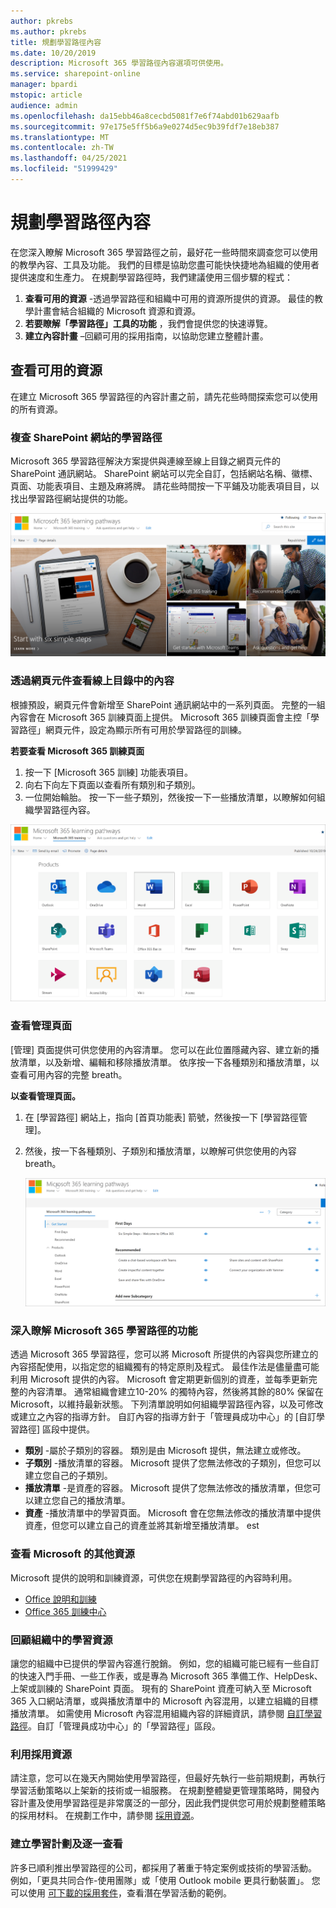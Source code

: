 ```yaml
---
author: pkrebs
ms.author: pkrebs
title: 規劃學習路徑內容
ms.date: 10/20/2019
description: Microsoft 365 學習路徑內容選項可供使用。
ms.service: sharepoint-online
manager: bpardi
mstopic: article
audience: admin
ms.openlocfilehash: da15ebb46a8cecbd5081f7e6f74abd01b629aafb
ms.sourcegitcommit: 97e175e5ff5b6a9e0274d5ec9b39fdf7e18eb387
ms.translationtype: MT
ms.contentlocale: zh-TW
ms.lasthandoff: 04/25/2021
ms.locfileid: "51999429"
---
```

# <a name="plan-your-learning-pathways-content"></a>規劃學習路徑內容
在您深入瞭解 Microsoft 365 學習路徑之前，最好花一些時間來調查您可以使用的教學內容、工具及功能。 我們的目標是協助您盡可能快快捷地為組織的使用者提供速度和生產力。 在規劃學習路徑時，我們建議使用三個步驟的程式：

1. **查看可用的資源** -透過學習路徑和組織中可用的資源所提供的資源。 最佳的教學計畫會結合組織的 Microsoft 資源和資源。
2. **若要瞭解「學習路徑」工具的功能** ，我們會提供您的快速導覽。 
3. **建立內容計畫** –回顧可用的採用指南，以協助您建立整體計畫。

## <a name="review-the-available-resources"></a>查看可用的資源
在建立 Microsoft 365 學習路徑的內容計畫之前，請先花些時間探索您可以使用的所有資源。  

### <a name="review-the-learning-pathways-sharepoint-site"></a>複查 SharePoint 網站的學習路徑
Microsoft 365 學習路徑解決方案提供與連線至線上目錄之網頁元件的 SharePoint 通訊網站。 SharePoint 網站可以完全自訂，包括網站名稱、徽標、頁面、功能表項目、主題及麻將牌。 請花些時間按一下平鋪及功能表項目目，以找出學習路徑網站提供的功能。

![使用中學習路徑的相片。](media/cg-introducing.png)

### <a name="review-the-content-from-the-online-catalog-with-the-web-part"></a>透過網頁元件查看線上目錄中的內容
根據預設，網頁元件會新增至 SharePoint 通訊網站中的一系列頁面。 完整的一組內容會在 Microsoft 365 訓練頁面上提供。 Microsoft 365 訓練頁面會主控「學習路徑」網頁元件，設定為顯示所有可用於學習路徑的訓練。 

**若要查看 Microsoft 365 訓練頁面**
1. 按一下 [Microsoft 365 訓練] 功能表項目。 
1. 向右下向左下頁面以查看所有類別和子類別。
2. 一位開始輪胎。 按一下一些子類別，然後按一下一些播放清單，以瞭解如何組織學習路徑內容。 

![視窗會顯示學習路徑類別的圖示。](media/cg-adminsuccesscenterplan_01.png)

### <a name="view-the-administration-page"></a>查看管理頁面
[管理] 頁面提供可供您使用的內容清單。 您可以在此位置隱藏內容、建立新的播放清單，以及新增、編輯和移除播放清單。 依序按一下各種類別和播放清單，以查看可用內容的完整 breath。 

**以查看管理頁面。**
1. 在 [學習路徑] 網站上，指向 [首頁功能表] 箭號，然後按一下 [學習路徑管理]。  
2. 然後，按一下各種類別、子類別和播放清單，以瞭解可供您使用的內容 breath。 

   ![[範例路徑選項] 視窗。](media/cg-adminsuccesscenterplan_02.png)

### <a name="get-to-know-the-capabilities-of-microsoft-365-learning-pathways"></a>深入瞭解 Microsoft 365 學習路徑的功能
透過 Microsoft 365 學習路徑，您可以將 Microsoft 所提供的內容與您所建立的內容搭配使用，以指定您的組織獨有的特定原則及程式。 最佳作法是儘量盡可能利用 Microsoft 提供的內容。 Microsoft 會定期更新個別的資產，並每季更新完整的內容清單。 通常組織會建立10-20% 的獨特內容，然後將其餘的80% 保留在 Microsoft，以維持最新狀態。 下列清單說明如何組織學習路徑內容，以及可修改或建立之內容的指導方針。 自訂內容的指導方針于「管理員成功中心」的 [自訂學習路徑] 區段中提供。

- **類別** -屬於子類別的容器。 類別是由 Microsoft 提供，無法建立或修改。
- **子類別** -播放清單的容器。 Microsoft 提供了您無法修改的子類別，但您可以建立您自己的子類別。 
- **播放清單** -是資產的容器。 Microsoft 提供了您無法修改的播放清單，但您可以建立您自己的播放清單。  
- **資產** -播放清單中的學習頁面。 Microsoft 會在您無法修改的播放清單中提供資產，但您可以建立自己的資產並將其新增至播放清單。 est

### <a name="review-additional-resources-from-microsoft"></a>查看 Microsoft 的其他資源
Microsoft 提供的說明和訓練資源，可供您在規劃學習路徑的內容時利用。  

-  [Office 說明和訓練](https://support.office.com)
-  [Office 365 訓練中心](https://support.office.com/office-training-center)

### <a name="review-the-learning-resources-in-your-organization"></a>回顧組織中的學習資源
讓您的組織中已提供的學習內容進行脫銷。
例如，您的組織可能已經有一些自訂的快速入門手冊、一些工作表，或是專為 Microsoft 365 準備工作、HelpDesk、上架或訓練的 SharePoint 頁面。 現有的 SharePoint 資產可納入至 Microsoft 365 入口網站清單，或與播放清單中的 Microsoft 內容混用，以建立組織的目標播放清單。 如需使用 Microsoft 內容混用組織內容的詳細資訊，請參閱 [自訂學習路徑](custom_overview.md)。自訂「管理員成功中心」的「學習路徑」區段。

### <a name="leverage-the-adoption-resources"></a>利用採用資源
請注意，您可以在幾天內開始使用學習路徑，但最好先執行一些前期規劃，再執行學習活動策略以上架新的技術或一組服務。 在規劃整體變更管理策略時，開發內容計畫及使用學習路徑是非常廣泛的一部分，因此我們提供您可用於規劃整體策略的採用材料。 在規劃工作中，請參閱 [採用資源](https://resources.techcommunity.microsoft.com/adoption/)。

### <a name="build-a-learning-plan-and-iterate"></a>建立學習計劃及逐一查看 
許多已順利推出學習路徑的公司，都採用了著重于特定案例或技術的學習活動。 例如，「更具共同合作-使用團隊」或「使用 Outlook mobile 更具行動裝置」。 您可以使用 [可下載的採用套件](https://teamworktools.azurewebsites.net/m365lp/m365lpadoptionkit.zip)，查看潛在學習活動的範例。


 
